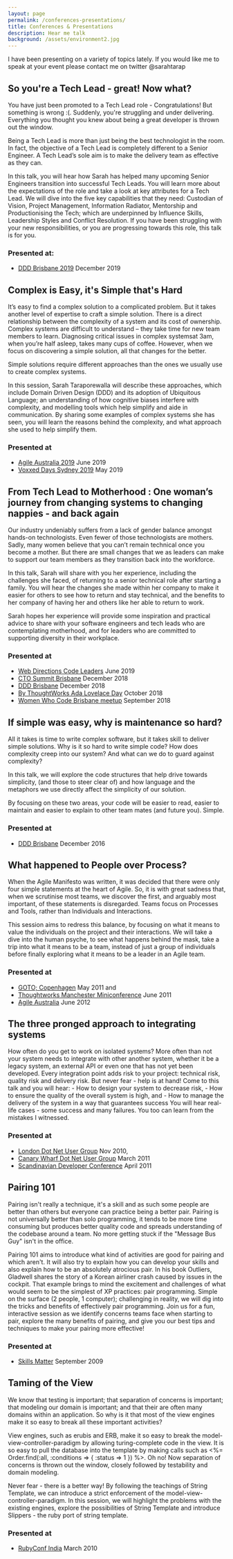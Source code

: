 ```yaml
---
layout: page
permalink: /conferences-presentations/
title: Conferences & Presentations
description: Hear me talk
background: /assets/environment2.jpg
---
```


I have been presenting on a variety of topics lately. If you would like me to speak at your event please contact me on twitter @sarahtarap

## So you're a Tech Lead - great! Now what?
You have just been promoted to a Tech Lead role - Congratulations! But something is wrong :(. Suddenly, you're struggling and under delivering. Everything you thought you knew about being a great developer is thrown out the window.

Being a Tech Lead is more than just being the best technologist in the room. In fact, the objective of a Tech Lead is completely different to a Senior Engineer. A Tech Lead’s sole aim is to make the delivery team as effective as they can.

In this talk, you will hear how Sarah has helped many upcoming Senior Engineers transition into successful Tech Leads. You will learn more about the expectations of the role and take a look at key attributes for a Tech Lead. We will dive into the five key capabilities that they need: Custodian of Vision, Project Management, Information Radiator, Mentorship and Productionising the Tech; which are underpinned by Influence Skills, Leadership Styles and Conflict Resolution. If you have been struggling with your new responsibilities, or you are progressing towards this role, this talk is for you.

### Presented at:
* [DDD Brisbane 2019](https://dddbrisbane.com/agenda) December 2019

## Complex is Easy, it's Simple that's Hard
It’s easy to find a complex solution to a complicated problem. But it takes another level of expertise to craft a simple solution. There is a direct relationship between the complexity of a system and its cost of ownership. Complex systems are difficult to understand – they take time for new team members to learn. Diagnosing critical issues in complex systemsat 3am, when you’re half asleep, takes many cups of coffee. However, when we focus on discovering a simple solution, all that changes for the better.

Simple solutions require different approaches than the ones we usually use to create complex systems.

In this session, Sarah Taraporewalla will describe these approaches, which include Domain Driven Design (DDD) and its adoption of Ubiquitous Language; an understanding of how cognitive biases interfere with complexity, and modelling tools which help simplify and aide in communication. By sharing some examples of complex systems she has seen, you will learn the reasons behind the complexity, and what approach she used to help simplify them.

### Presented at
* [Agile Australia 2019](http://agileaustralia.com.au/2019/speakers/sarah-taraporewalla/) June 2019
* [Voxxed Days Sydney 2019](https://australia.voxxeddays.com/speakers.html) May 2019

##  From Tech Lead to Motherhood : One woman’s journey from changing systems to changing nappies - and back again
Our industry undeniably suffers from a lack of gender balance amongst hands-on technologists. Even fewer of those technologists are mothers. Sadly, many women believe that you can’t remain technical once you become a mother. But there are small changes that we as leaders can make to support our team members as they transition back into the workforce.


In this talk, Sarah will share with you her experience, including the challenges she faced, of returning to a senior technical role after starting a family. You will hear the changes she made within her company to make it easier for others to see how to return and stay technical, and the benefits to her company of having her and others like her able to return to work.


Sarah hopes her experience will provide some inspiration and practical advice to share with your software engineers and tech leads who are contemplating motherhood, and for leaders who are committed to supporting diversity in their workplace.

### Presented at
* [Web Directions Code Leaders](https://www.webdirections.org/leaders/schedule.php) June 2019
* [CTO Summit Brisbane](https://brisbanectosummit.yowconference.com.au/) December 2018
* [DDD Brisbane](https://dddbrisbane.com/) December 2018
* [By ThoughtWorks Ada Lovelace Day](https://www.meetup.com/en-AU/ThoughtWorks_Brisbane/events/254774905/) October 2018
* [Women Who Code Brisbane meetup](https://www.meetup.com/en-AU/Women-Who-Code-Brisbane/events/rgnbrpyxmbjc/) September 2018

## If simple was easy, why is maintenance so hard?
All it takes is time to write complex software, but it takes skill to deliver simple solutions. Why is it so hard to write simple code? How does complexity creep into our system? And what can we do to guard against complexity?

In this talk, we will explore the code structures that help drive towards simplicity, (and those to steer clear of) and how language and the metaphors we use directly affect the simplicity of our solution.

By focusing on these two areas, your code will be easier to read, easier to maintain and easier to explain to other team mates (and future you). Simple.

### Presented at
* [DDD Brisbane](https://dddbrisbane.com/) December 2016

## What happened to People over Process?
When the Agile Manifesto was written, it was decided that there were only four simple statements at the heart of Agile. So, it is with great sadness that, when we scrutinise most teams, we discover the first, and arguably most important, of these statements is disregarded. Teams focus on Processes and Tools, rather than Individuals and Interactions.

This session aims to redress this balance, by focusing on what it means to value the individuals on the project and their interactions. We will take a dive into the human psyche, to see what happens behind the mask, take a trip into what it means to be a team, instead of just a group of individuals before finally exploring what it means to be a leader in an Agile team.

### Presented at
* [GOTO; Copenhagen](http://gotocon.com/cph-2011/speaker/Sarah+Taraporewalla) May 2011 and
* [Thoughtworks Manchester Miniconference](http://www.thoughtworks.com/events/thoughtworks-manchester-open-day) June 2011
* [Agile Australia](https://craigsmith.id.au/2012/07/06/agile-australia-2012-day-1-review/) June 2012

## The three pronged approach to integrating systems
How often do you get to work on isolated systems? More often than not your system needs to integrate with other another system, whether it be a legacy system, an external API or even one that has not yet been developed. Every integration point adds risk to your project: technical risk, quality risk and delivery risk. But never fear - help is at hand! Come to this talk and you will hear: - How to design your system to decrease risk, - How to ensure the quality of the overall system is high, and - How to manage the delivery of the system in a way that guarantees success You will hear real-life cases - some success and many failures. You too can learn from the mistakes I witnessed.

### Presented at
* [London Dot Net User Group](http://skillsmatter.com/podcast/open-source-dot-net/how-to-design-your-system-to-decrease-risks) Nov 2010,
* [Canary Wharf Dot Net User Group](http://www.meetup.com/cwdnug/events/16692762/) March 2011
* [Scandinavian Developer Conference](http://www.scandevconf.se/2011/conference/speakers/sarah-taraporewalla/) April 2011

## Pairing 101
Pairing isn't really a technique, it's a skill and as such some people are better than others but everyone can practice being a better pair. Pairing is not universally better than solo programming, it tends to be more time consuming but produces better quality code and spreads understanding of the codebase around a team. No more getting stuck if the "Message Bus Guy" isn't in the office.

Pairing 101 aims to introduce what kind of activities are good for pairing and which aren't. It will also try to explain how you can develop your skills and also explain how to be an absolutely atrocious pair.
In his book Outliers, Gladwell shares the story of a Korean airliner crash caused by issues in the cockpit. That example brings to mind the excitement and challenges of what would seem to be the simplest of XP practices: pair programming. Simple on the surface (2 people, 1 computer); challenging in reality, we will dig into the tricks and benefits of effectively pair programming. Join us for a fun, interactive session as we identify concerns teams face when starting to pair, explore the many benefits of pairing, and give you our best tips and techniques to make your pairing more effective!

### Presented at
* [Skills Matter](http://sarahtaraporewalla.com/agile/pairing-101-skills-matter/) September 2009

## Taming of the View
We know that testing is important; that separation of concerns is important; that modeling our domain is important; and that their are often many domains within an application. So why is it that most of the view engines make it so easy to break all these important activities?

View engines, such as erubis and ERB, make it so easy to break the model-view-controller-paradigm by allowing turing-complete code in the view. It is so easy to pull the database into the template by making calls such as <%= Order.find(:all, :conditions => { :status => 1 }) %>. Oh no! Now separation of concerns is thrown out the window, closely followed by testability and domain modeling.

Never fear - there is a better way! By following the teachings of String Template, we can introduce a strict enforcement of the model-view-controller-paradigm. In this session, we will highlight the problems with the existing engines, explore the possibilities of String Template and introduce Slippers - the ruby port of string template.

### Presented at
* [RubyConf India](http://rubyconfindia.org/2010/speakers.html) March 2010
